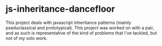 # js-inheritance-dancefloor

This project deals with javascript inheritance patterns (mainly pseduclassical and prototypical).
This project was worked on with a pair, and as such is representative of the kind of problems that I've tackled, but not of my solo work.
